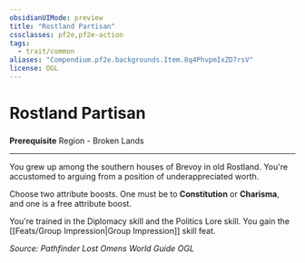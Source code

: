 ```yaml
---
obsidianUIMode: preview
title: "Rostland Partisan"
cssclasses: pf2e,pf2e-action
tags:
  - trait/common
aliases: "Compendium.pf2e.backgrounds.Item.8q4PhvpmIxZD7rsV"
license: OGL
---
```

# Rostland Partisan

### 






**Prerequisite** Region - Broken Lands

* * *

You grew up among the southern houses of Brevoy in old Rostland. You're accustomed to arguing from a position of underappreciated worth.

Choose two attribute boosts. One must be to **Constitution** or **Charisma**, and one is a free attribute boost.

You're trained in the Diplomacy skill and the Politics Lore skill. You gain the [[Feats/Group Impression|Group Impression]] skill feat.

*Source: Pathfinder Lost Omens World Guide*
*OGL*